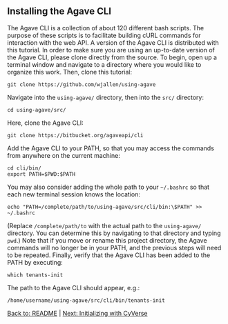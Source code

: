 ## Installing the Agave CLI

The Agave CLI is a collection of about 120 different bash scripts.
The purpose of these scripts is to facilitate building cURL commands for interaction with the web API.
A version of the Agave CLI is distributed with this tutorial.
In order to make sure you are using an up-to-date version of the Agave CLI, please clone directly from the source.
To begin, open up a terminal window and navigate to a directory where you would like to organize this work.
Then, clone this tutorial:

```git clone https://github.com/wjallen/using-agave```

Navigate into the `using-agave/` directory, then into the `src/` directory:

```cd using-agave/src/```

Here, clone the Agave CLI:

```git clone https://bitbucket.org/agaveapi/cli```

Add the Agave CLI to your PATH, so that you may access the commands from anywhere on the current machine:

```
cd cli/bin/
export PATH=$PWD:$PATH
```

You may also consider adding the whole path to your `~/.bashrc` so that each new terminal session knows the location:

```echo "PATH=/complete/path/to/using-agave/src/cli/bin:\$PATH" >> ~/.bashrc```

(Replace `/complete/path/to` with the actual path to the `using-agave/` directory.
You can determine this by navigating to that directory and typing `pwd`.)
Note that if you move or rename this project directory, the Agave commands will no longer be in your PATH, and the previous steps will need to be repeated.
Finally, verify that the Agave CLI has been added to the PATH by executing:

```which tenants-init```

The path to the Agave CLI should appear, e.g.:

```/home/username/using-agave/src/cli/bin/tenants-init ```

[Back to: README](../README.md) | [Next: Initializing with CyVerse](initializing.md)
